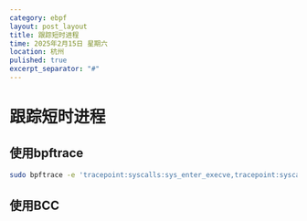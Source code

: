 ```yaml
---
category: ebpf
layout: post_layout
title: 跟踪短时进程
time: 2025年2月15日 星期六
location: 杭州
pulished: true
excerpt_separator: "#"
---
```


# 跟踪短时进程



## 使用bpftrace

~~~bash
sudo bpftrace -e 'tracepoint:syscalls:sys_enter_execve,tracepoint:syscalls:sys_enter_execveat { printf("%-6d %-8s", pid, comm); join(args->argv);}'
~~~



## 使用BCC

